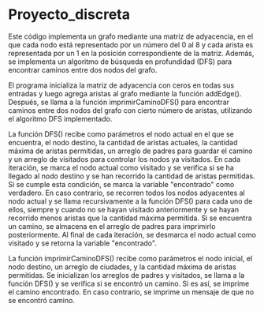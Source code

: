 # Proyecto_discreta

Este código implementa un grafo mediante una matriz de adyacencia, en el que cada nodo está representado por un número del 0 al 8 y cada arista es representada por un 1 en la posición correspondiente de la matriz. Además, se implementa un algoritmo de búsqueda en profundidad (DFS) para encontrar caminos entre dos nodos del grafo.

El programa inicializa la matriz de adyacencia con ceros en todas sus entradas y luego agrega aristas al grafo mediante la función addEdge(). Después, se llama a la función imprimirCaminoDFS() para encontrar caminos entre dos nodos del grafo con cierto número de aristas, utilizando el algoritmo DFS implementado.

La función DFS() recibe como parámetros el nodo actual en el que se encuentra, el nodo destino, la cantidad de aristas actuales, la cantidad máxima de aristas permitidas, un arreglo de padres para guardar el camino y un arreglo de visitados para controlar los nodos ya visitados. En cada iteración, se marca el nodo actual como visitado y se verifica si se ha llegado al nodo destino y se han recorrido la cantidad de aristas permitidas. Si se cumple esta condición, se marca la variable "encontrado" como verdadero. En caso contrario, se recorren todos los nodos adyacentes al nodo actual y se llama recursivamente a la función DFS() para cada uno de ellos, siempre y cuando no se hayan visitado anteriormente y se hayan recorrido menos aristas que la cantidad máxima permitida. Si se encuentra un camino, se almacena en el arreglo de padres para imprimirlo posteriormente. Al final de cada iteración, se desmarca el nodo actual como visitado y se retorna la variable "encontrado".

La función imprimirCaminoDFS() recibe como parámetros el nodo inicial, el nodo destino, un arreglo de ciudades, y la cantidad máxima de aristas permitidas. Se inicializan los arreglos de padres y visitados, se llama a la función DFS() y se verifica si se encontró un camino. Si es así, se imprime el camino encontrado. En caso contrario, se imprime un mensaje de que no se encontró camino.
